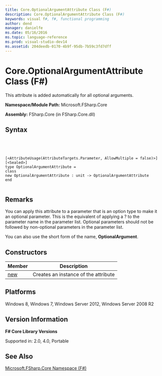 ```yaml
---
title: Core.OptionalArgumentAttribute Class (F#)
description: Core.OptionalArgumentAttribute Class (F#)
keywords: visual f#, f#, functional programming
author: dend
manager: danielfe
ms.date: 05/16/2016
ms.topic: language-reference
ms.prod: visual-studio-dev14
ms.assetid: 204deedb-0170-4b9f-95db-7b59c3fd7dff 
---
```


# Core.OptionalArgumentAttribute Class (F#)

This attribute is added automatically for all optional arguments.

**Namespace/Module Path:** Microsoft.FSharp.Core

**Assembly:** FSharp.Core (in FSharp.Core.dll)


## Syntax



```




[<AttributeUsage(AttributeTargets.Parameter, AllowMultiple = false)>]
[<Sealed>]
type OptionalArgumentAttribute =
class
new OptionalArgumentAttribute : unit -> OptionalArgumentAttribute
end


```





## Remarks
You can apply this attribute to a parameter that is an option type to make it an optional parameter. This is the equivalent of applying a ? to the parameter name in the parameter list. Optional parameters should not be followed by non-optional parameters in the parameter list.

You can also use the short form of the name, **OptionalArgument**.


## Constructors


|Member|Description|
|------|-----------|
|[new](http://msdn.microsoft.com/en-us/library/0ddc8248-933f-4cab-9e39-88c8cf864f9e)|Creates an instance of the attribute|

## Platforms
Windows 8, Windows 7, Windows Server 2012, Windows Server 2008 R2


## Version Information
**F# Core Library Versions**

Supported in: 2.0, 4.0, Portable




## See Also
[Microsoft.FSharp.Core Namespace &#40;F&#35;&#41;](Microsoft.FSharp.Core-Namespace-%5BFSharp%5D.md)

